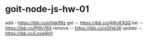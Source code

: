 # goit-node-js-hw-01
add --https://ibb.co/p0gk99z
get -- https://ibb.co/4Wv83QQ
list -- https://ibb.co/Pt9y76X
remove -- https://ibb.co/xGfxk36
update -- https://ibb.co/Lxsw6rH
